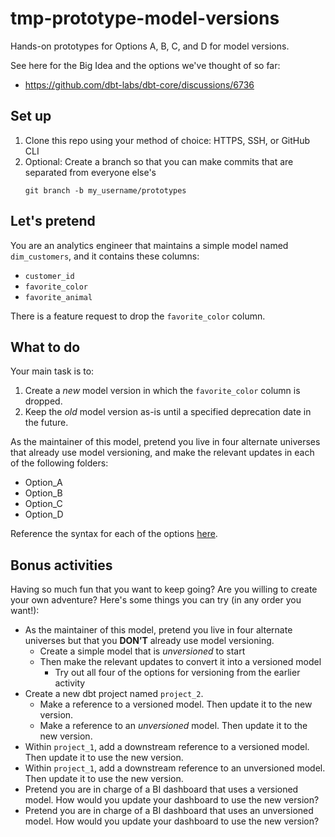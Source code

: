# tmp-prototype-model-versions

Hands-on prototypes for Options A, B, C, and D for model versions.

See here for the Big Idea and the options we've thought of so far:
- https://github.com/dbt-labs/dbt-core/discussions/6736

## Set up
1. Clone this repo using your method of choice: HTTPS, SSH, or GitHub CLI
1. Optional: Create a branch so that you can make commits that are separated from everyone else's
    ```shell
    git branch -b my_username/prototypes
    ```

## Let's pretend

You are an analytics engineer that maintains a simple model named `dim_customers`, and it contains these columns:
- `customer_id`
- `favorite_color`
- `favorite_animal`

There is a feature request to drop the `favorite_color` column.

## What to do

Your main task is to:
1. Create a _new_ model version in which the `favorite_color` column is dropped.
2. Keep the _old_ model version as-is until a specified deprecation date in the future.

As the maintainer of this model, pretend you live in four alternate universes that already use model versioning, and make the relevant updates in each of the following folders:
- Option_A
- Option_B
- Option_C
- Option_D

Reference the syntax for each of the options [here](https://github.com/dbt-labs/dbt-core/discussions/6736).

## Bonus activities

Having so much fun that you want to keep going? Are you willing to create your own adventure? Here's some things you can try (in any order you want!):

- As the maintainer of this model, pretend you live in four alternate universes but that you **DON’T** already use model versioning.
    - Create a simple model that is _unversioned_ to start
    - Then make the relevant updates to convert it into a versioned model
        - Try out all four of the options for versioning from the earlier activity
- Create a new dbt project named `project_2`.
    - Make a reference to a versioned model. Then update it to the new version.
    - Make a reference to an _unversioned_ model. Then update it to the new version.
- Within `project_1`, add a downstream reference to a versioned model. Then update it to use the new version.
- Within `project_1`, add a downstream reference to an unversioned model. Then update it to use the new version.
- Pretend you are in charge of a BI dashboard that uses a versioned model. How would you update your dashboard to use the new version?
- Pretend you are in charge of a BI dashboard that uses an unversioned model. How would you update your dashboard to use the new version?
